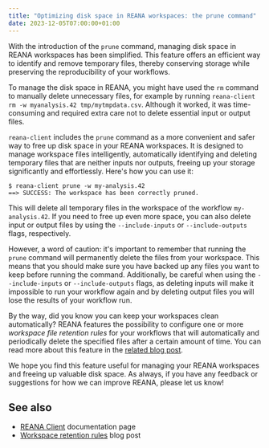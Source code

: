 ```yaml
---
title: "Optimizing disk space in REANA workspaces: the prune command"
date: 2023-12-05T07:00:00+01:00
---
```


With the introduction of the `prune` command, managing disk space in REANA workspaces has been simplified.
This feature offers an efficient way to identify and remove temporary files,
thereby conserving storage while preserving the reproducibility of your workflows.

<!--more-->

To manage the disk space in REANA, you might have used the `rm` command to manually
delete unnecessary files, for example by running `reana-client rm -w myanalysis.42 tmp/mytmpdata.csv`.
Although it worked, it was time-consuming and required extra care not to delete essential input or output files.

`reana-client` includes the `prune` command as a more convenient and safer way to free up disk space
in your REANA workspaces.
It is designed to manage workspace files intelligently, automatically identifying and deleting
temporary files that are neither inputs nor outputs, freeing up your storage significantly and effortlessly.
Here's how you can use it:

```console
$ reana-client prune -w my-analysis.42
==> SUCCESS: The workspace has been correctly pruned.
```

This will delete all temporary files in the workspace of the workflow `my-analysis.42`.
If you need to free up even more space, you can also delete input or output files 
by using the `--include-inputs` or `--include-outputs` flags, respectively.

However, a word of caution: it's important to remember that running the `prune` command will permanently delete the files
from your workspace. This means that you should make sure you have backed up any files you want to keep
before running the command. Additionally, be careful when using the `--include-inputs` or
`--include-outputs` flags, as deleting inputs will make it impossible to run your workflow
again and by deleting output files you will lose the results of your workflow run.

By the way, did you know you can keep your workspaces clean automatically? REANA features the possibility
to configure one or more *workspace file retention rules* for your workflows that will automatically
and periodically delete the specified files after a certain amount of time.
You can read more about this feature in the [related blog post](https://blog.reana.io/posts/2022/workspace-file-retention-rules/).

We hope you find this feature useful for managing your REANA workspaces and freeing up
valuable disk space. As always, if you have any feedback or suggestions for how we can improve
REANA, please let us know!

## See also

- [REANA Client](https://reana-client.readthedocs.io/en/latest/) documentation page
- [Workspace retention rules](https://blog.reana.io/posts/2022/workspace-file-retention-rules/) blog post
